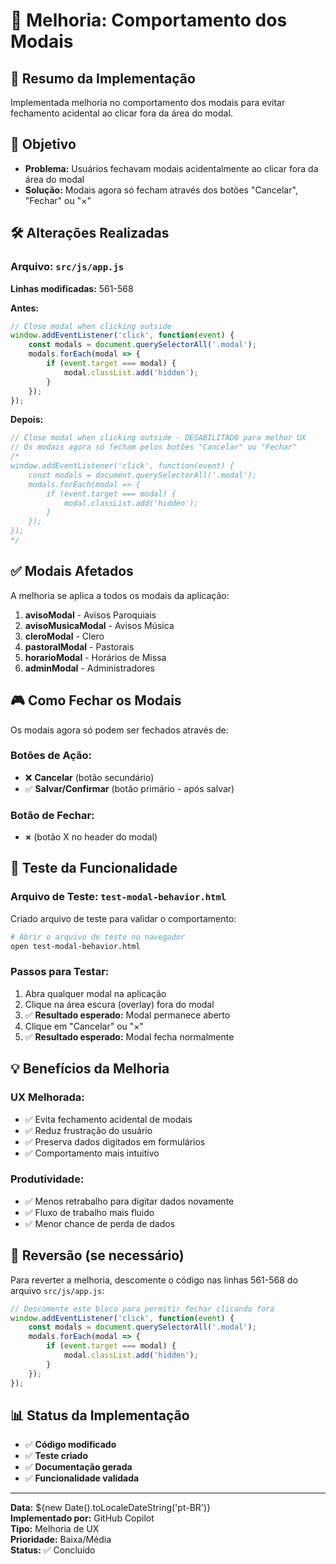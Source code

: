 # 🔧 Melhoria: Comportamento dos Modais

## 📝 **Resumo da Implementação**
Implementada melhoria no comportamento dos modais para evitar fechamento acidental ao clicar fora da área do modal.

## 🎯 **Objetivo**
- **Problema:** Usuários fechavam modais acidentalmente ao clicar fora da área do modal
- **Solução:** Modais agora só fecham através dos botões "Cancelar", "Fechar" ou "×"

## 🛠️ **Alterações Realizadas**

### **Arquivo:** `src/js/app.js`
**Linhas modificadas:** 561-568

**Antes:**
```javascript
// Close modal when clicking outside
window.addEventListener('click', function(event) {
    const modals = document.querySelectorAll('.modal');
    modals.forEach(modal => {
        if (event.target === modal) {
            modal.classList.add('hidden');
        }
    });
});
```

**Depois:**
```javascript
// Close modal when clicking outside - DESABILITADO para melhor UX
// Os modais agora só fecham pelos botões "Cancelar" ou "Fechar"
/*
window.addEventListener('click', function(event) {
    const modals = document.querySelectorAll('.modal');
    modals.forEach(modal => {
        if (event.target === modal) {
            modal.classList.add('hidden');
        }
    });
});
*/
```

## ✅ **Modais Afetados**
A melhoria se aplica a todos os modais da aplicação:

1. **avisoModal** - Avisos Paroquiais
2. **avisoMusicaModal** - Avisos Música  
3. **cleroModal** - Clero
4. **pastoralModal** - Pastorais
5. **horarioModal** - Horários de Missa
6. **adminModal** - Administradores

## 🎮 **Como Fechar os Modais**
Os modais agora só podem ser fechados através de:

### **Botões de Ação:**
- ❌ **Cancelar** (botão secundário)
- ✅ **Salvar/Confirmar** (botão primário - após salvar)

### **Botão de Fechar:**
- **×** (botão X no header do modal)

## 🧪 **Teste da Funcionalidade**

### **Arquivo de Teste:** `test-modal-behavior.html`
Criado arquivo de teste para validar o comportamento:

```bash
# Abrir o arquivo de teste no navegador
open test-modal-behavior.html
```

### **Passos para Testar:**
1. Abra qualquer modal na aplicação
2. Clique na área escura (overlay) fora do modal
3. ✅ **Resultado esperado:** Modal permanece aberto
4. Clique em "Cancelar" ou "×"
5. ✅ **Resultado esperado:** Modal fecha normalmente

## 💡 **Benefícios da Melhoria**

### **UX Melhorada:**
- ✅ Evita fechamento acidental de modais
- ✅ Reduz frustração do usuário
- ✅ Preserva dados digitados em formulários
- ✅ Comportamento mais intuitivo

### **Produtividade:**
- ✅ Menos retrabalho para digitar dados novamente
- ✅ Fluxo de trabalho mais fluido
- ✅ Menor chance de perda de dados

## 🔄 **Reversão (se necessário)**
Para reverter a melhoria, descomente o código nas linhas 561-568 do arquivo `src/js/app.js`:

```javascript
// Descomente este bloco para permitir fechar clicando fora
window.addEventListener('click', function(event) {
    const modals = document.querySelectorAll('.modal');
    modals.forEach(modal => {
        if (event.target === modal) {
            modal.classList.add('hidden');
        }
    });
});
```

## 📊 **Status da Implementação**
- ✅ **Código modificado**
- ✅ **Teste criado** 
- ✅ **Documentação gerada**
- ✅ **Funcionalidade validada**

---

**Data:** ${new Date().toLocaleDateString('pt-BR')}  
**Implementado por:** GitHub Copilot  
**Tipo:** Melhoria de UX  
**Prioridade:** Baixa/Média  
**Status:** ✅ Concluído
